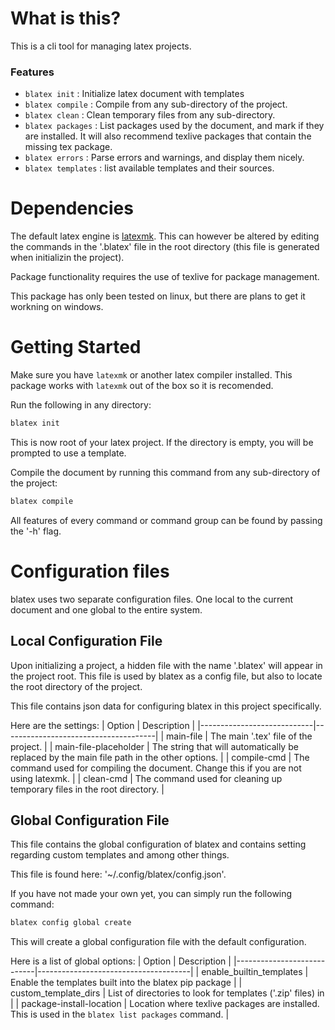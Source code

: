 # What is this?
This is a cli tool for managing latex projects. 

### Features
- `blatex init` : Initialize latex document with templates
- `blatex compile` : Compile from any sub-directory of the project.
- `blatex clean` : Clean temporary files from any sub-directory.
- `blatex packages` : List packages used by the document, and mark if they are installed. It will also recommend texlive packages that contain the missing tex package.
- `blatex errors` : Parse errors and warnings, and display them nicely.
- `blatex templates` : list available templates and their sources.

# Dependencies
The default latex engine is [latexmk](https://mg.readthedocs.io/latexmk.html). This can however be altered by editing the commands in the '.blatex' file in the root directory (this file is generated when initializin the project).

Package functionality requires the use of texlive for package management.

This package has only been tested on linux, but there are plans to get it workning on windows.

# Getting Started

Make sure you have `latexmk` or another latex compiler installed. This package works with `latexmk` out of the box so it is recomended. 

Run the following in any directory:

```bash
blatex init
```

This is now root of your latex project. If the directory is empty, you will be prompted to use a template.

Compile the document by running this command from any sub-directory of the project:

```bash
blatex compile
```

All features of every command or command group can be found by passing the '-h' flag.

# Configuration files

blatex uses two separate configuration files. One local to the current document and one global to the entire system.

## Local Configuration File
Upon initializing a project, a hidden file with the name '.blatex' will appear in the project root. This file is used by blatex as a config file, but also to locate the root directory of the project.

This file contains json data for configuring blatex in this project specifically.

Here are the settings:
| Option                     | Description                          |
|----------------------------|--------------------------------------|
| main-file                  | The main '.tex' file of the project. |
| main-file-placeholder      | The string that will automatically be replaced by the main file path in the other options. |
| compile-cmd                | The command used for compiling the document. Change this if you are not using latexmk. |
| clean-cmd                  | The command used for cleaning up temporary files in the root directory. |


## Global Configuration File
This file contains the global configuration of blatex and contains setting regarding custom templates and among other things.

This file is found here: '~/.config/blatex/config.json'.

If you have not made your own yet, you can simply run the following command:

```bash
blatex config global create 
```

This will create a global configuration file with the default configuration.

Here is a list of global options:
| Option                     | Description                          |
|----------------------------|--------------------------------------|
| enable_builtin_templates   | Enable the templates built into the blatex pip package |
| custom_template_dirs       | List of directories to look for templates ('.zip' files) in |
| package-install-location   | Location where texlive packages are installed. This is used in the `blatex list packages` command. |
